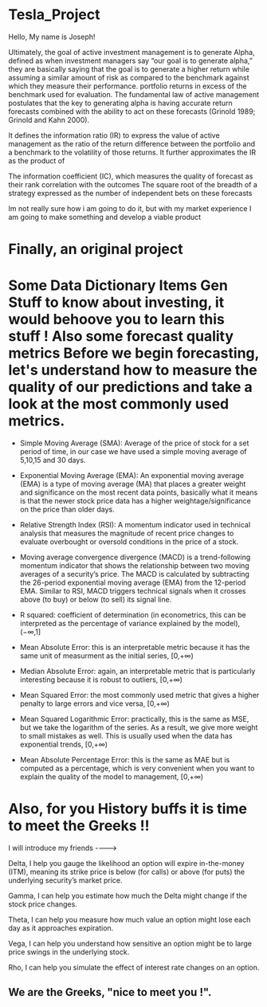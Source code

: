 # Tesla_Project

Hello, My name is Joseph!

Ultimately, the goal of active investment management is to generate Alpha, defined as  when investment managers say “our goal is to generate alpha,” they are basically saying that the goal is to generate a higher return while assuming a similar amount of risk as compared to the benchmark against which they measure their performance. portfolio returns in excess of the benchmark used for evaluation. The fundamental law of active management postulates that the key to generating alpha is having accurate return forecasts combined with the ability to act on these forecasts (Grinold 1989; Grinold and Kahn 2000).

It defines the information ratio (IR) to express the value of active management as the ratio of the return difference between the portfolio and a benchmark to the volatility of those returns. It further approximates the IR as the product of

The information coefficient (IC), which measures the quality of forecast as their rank correlation with the outcomes
The square root of the breadth of a strategy expressed as the number of independent bets on these forecasts


Im not really sure how i am going to do it, but with my market experience I am going to make something and develop a viable product



# Finally, an original project



# Some Data Dictionary Items Gen Stuff to know about investing, it would behoove you to learn this stuff ! Also some forecast quality metrics Before we begin forecasting, let's understand how to measure the quality of our predictions and take a look at the most commonly used metrics.

- Simple Moving Average (SMA): Average of the price of stock for a set period of time, in our case we have used a simple moving average of 5,10,15 and 30 days.

- Exponential Moving Average (EMA): An exponential moving average (EMA) is a type of moving average (MA) that places a greater weight and significance on the most recent data points, basically what it means is that the newer stock price data has a higher weightage/significance on the price than older days.

- Relative Strength Index (RSI): A momentum indicator used in technical analysis that measures the magnitude of recent price changes to evaluate overbought or oversold conditions in the price of a stock.

- Moving average convergence divergence (MACD) is a trend-following momentum indicator that shows the relationship between two moving averages of a security’s price. The MACD is calculated by subtracting the 26-period exponential moving average (EMA) from the 12-period EMA. Similar to RSI, MACD triggers technical signals when it crosses above (to buy) or below (to sell) its signal line.



- R squared: coefficient of determination (in econometrics, this can be interpreted as the percentage of variance explained by the model), (−∞,1]

- Mean Absolute Error: this is an interpretable metric because it has the same unit of measurment as the initial series, [0,+∞)

- Median Absolute Error: again, an interpretable metric that is particularly interesting because it is robust to outliers, [0,+∞)

- Mean Squared Error: the most commonly used metric that gives a higher penalty to large errors and vice versa, [0,+∞)

- Mean Squared Logarithmic Error: practically, this is the same as MSE, but we take the logarithm of the series. As a result, we give more weight to small mistakes as well. This is usually used when the data has exponential trends, [0,+∞)

- Mean Absolute Percentage Error: this is the same as MAE but is computed as a percentage, which is very convenient when you want to explain the quality of       the model to management, [0,+∞)



# Also, for you History buffs it is time to meet the Greeks !!
I will introduce my friends ---->


Delta, I help you gauge the likelihood an option will expire in-the-money (ITM), meaning its strike price is below (for calls) or above (for puts) the underlying security’s market price.



Gamma, I can help you estimate how much the Delta might change if the stock price changes.



Theta, I can help you measure how much value an option might lose each day as it approaches expiration.



Vega, I can help you understand how sensitive an option might be to large price swings in the underlying stock.




Rho, I can help you simulate the effect of interest rate changes on an option.


## We are the Greeks, "nice to meet you !".


